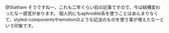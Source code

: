 @Statham そうですねー、これも二年ぐらい前の記事ですので、今は結構変わったなー感覚があります。
個人的にもaphrodite系を使うことはあんまりなくて、styled-componentsやemotionのような記法のものを使う事が増えたなーという印象です。
